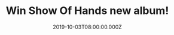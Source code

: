 ---
campaign-uuid: "c-f29bd923-3232-4e4b-9895-c61607beffa6"
type: "Competition"
category: "Music"
date: "2019-10-03T08:00:00.000Z"
end-date: "2019-11-03T23:59:00.000Z"
disable-form: false
is_promoted: false
has_entry_page: true
title: "Win Show Of Hands new album!"
competition-description: "<p>’Battlefield Dance Floor' is the 18th studio album from\
  \ one of the most prized acts on the folk roots circuit: Show Of Hands. Show Of\
  \ Hands first key release in more than three years, the 13-track album brings eight\
  \ keenly awaited new songs (and a co-write) from the pen of Steve Knightley, widely\
  \ acknowledged as one of the country's most inspired and original songwriters.</p>\n\
  <p>Click below for a chance to win.</p>\n"
hero-header: "Win Show Of Hands new album!"
terms-confirmation: "N/A"
banner-img: "https://assets.expresslyapp.com/asset-cd9bd2de-392e-4481-800f-cded6db95c67.jpg"
logo-left-href: "aaa.nme.com"
logo-left-image: "https://assets.expresslyapp.com/asset-6e959645-18c8-4854-9123-ff104b979ca3.jpg"
logo-left-title: "NME AAA"
bg-image-hero: "https://assets.expresslyapp.com/asset-1d6ce682-ec58-42db-95a5-7d3c364216af.jpg"
bg-image-first: "https://assets.expresslyapp.com/asset-8129b143-fbc6-4d6d-a540-a26f562b9d27.jpg"
section1-content: "<p>With its arresting cover of a felled marionette, ‘Battlefield\
  \ Dance Floor’ is the 18th studio album from one of the most prized acts on the\
  \ folk roots circuit.\nPossibly their most commercial release to date. An exuberant,\
  \ lush, full-blooded album co-produced by the in-demand Mark Tucker and Knightley\
  \ - Show of Hands' first release since 2016's The Long Way Home.</p>\n<p>A classy\
  \ cornucopia, it's an album that successfully melds vintage Show of Hands and brand\
  \ new material, infusing influences old and new and this time - as a four strong\
  \ band  with even greater depth and panache.</p>\n"
entry-title: "Win Show Of Hands new album!"
entry-content: "<p>Enter the draw to win a Show Of Hands new album by completing the\
  \ form below before 23:59 on the 3rd of November 2019.</p>\n"
has-winner: true
winner-title: "CONGRATULATIONS to Eva P. who won the Show Of Hands new album!"
winner-banner: "https://assets.expresslyapp.com/asset-0fc1e450-d854-4b22-8e51-c57aa3bf5dc7.jpg"
prize-description: "Show Of Hands new album"
special-conditions: "Multiple entries are allowed up to one every day.\r\n\r\nThis\
  \ competition is also available on: http://club.expressly.io/competitons/show-of-hands-album"
country-restrictions:
- "GB"
---